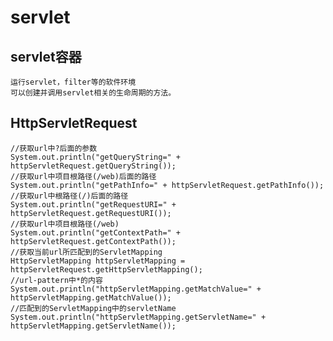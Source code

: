 # servlet

## servlet容器
    运行servlet，filter等的软件环境
    可以创建并调用servlet相关的生命周期的方法。

## HttpServletRequest
    //获取url中?后面的参数
    System.out.println("getQueryString=" + httpServletRequest.getQueryString());
    //获取url中项目根路径(/web)后面的路径
    System.out.println("getPathInfo=" + httpServletRequest.getPathInfo());
    //获取url中根路径(/)后面的路径
    System.out.println("getRequestURI=" + httpServletRequest.getRequestURI());
    //获取url中项目根路径(/web)
    System.out.println("getContextPath=" + httpServletRequest.getContextPath());
    //获取当前url所匹配到的ServletMapping
    HttpServletMapping httpServletMapping = httpServletRequest.getHttpServletMapping();
    //url-pattern中*的内容
    System.out.println("httpServletMapping.getMatchValue=" + httpServletMapping.getMatchValue());
    //匹配到的ServletMapping中的servletName
    System.out.println("httpServletMapping.getServletName=" + httpServletMapping.getServletName());

